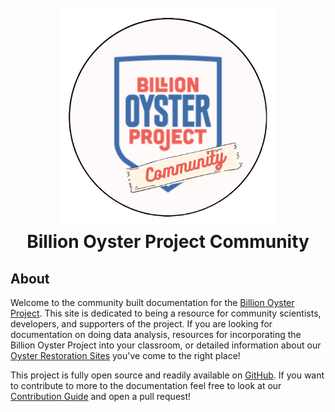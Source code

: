<h1 align="center">
  <br>
  <a href=""><img src="https://github.com/Billion-Oyster-Project-Community/billion-oyster-project-community.github.io/blob/main/images/community-transparent.png?raw=true" height="350px" width="350px"></a>
  <br>
  Billion Oyster Project Community
  <br>
</h1>

## About

Welcome to the community built documentation for the <a href="https://www.billionoysterproject.org/" target="_blank">Billion Oyster Project</a>. This site is dedicated to being a resource for community scientists, developers, and supporters of the project. If you are looking for documentation on doing data analysis, resources for incorporating the Billion Oyster Project into your classroom, or detailed information about our <a href="https://www.billionoysterproject.org/reefs" target="_blank">Oyster Restoration Sites</a> you've come to the right place!

This project is fully open source and readily available on 
<a href="https://github.com/Billion-Oyster-Project-Community/billion-oyster-project-community.github.io" target="_blank">GitHub</a>. If you want to contribute to more to the documentation feel free to look at our <a href="#" target="_blank">Contribution Guide</a> and open a pull request!